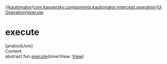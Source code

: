 //[kautomator](../../index.md)/[com.kaspersky.components.kautomator.intercept.operation](../index.md)/[UiOperation](index.md)/[execute](execute.md)



# execute  
[androidJvm]  
Content  
abstract fun [execute](execute.md)(innerView: [View](index.md))  




